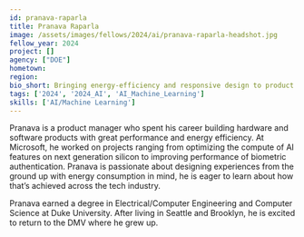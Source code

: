 ```yaml
---
id: pranava-raparla
title: Pranava Raparla
image: /assets/images/fellows/2024/ai/pranava-raparla-headshot.jpg
fellow_year: 2024
project: []
agency: ["DOE"]
hometown: 
region: 
bio_short: Bringing energy-efficiency and responsive design to product development
tags: ['2024', '2024_AI', 'AI_Machine_Learning']
skills: ['AI/Machine Learning']
---
```


Pranava is a product manager who spent his career building hardware and software products with great performance and energy efficiency. At Microsoft, he worked on projects ranging from optimizing the compute of AI features on next generation silicon to improving performance of biometric authentication. Pranava is passionate about designing experiences from the ground up with energy consumption in mind, he is eager to learn about how that’s achieved across the tech industry.

Pranava earned a degree in Electrical/Computer Engineering and Computer Science at Duke University. After living in Seattle and Brooklyn, he is excited to return to the DMV where he grew up.